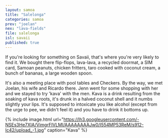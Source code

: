 ```yaml
---
layout: samoa
title: "Salelonga"
categories: samoa
prev: "joelan"
nex: "lava-fields"
file: salelonga
isl: savaii
published: true
---
```


If you're looking for something on Savaii, that's where you're very likely to find it. We bought there flip-flops, lava-lava, a recycled doormat, a SIM card, Samoan peanuts, chicken fritters, taro cooked with coconut cream, a bunch of bananas, a large wooden spoon.

It's also a meeting place with pool tables and Checkers. By the way, we met Joelan, his wife and Ricardo there. Jenn went for some shopping with her and we stayed to try 'kava' with the men. Kava is a drink resulting from the soaking of kava roots, it's drunk in a halved coconut shell and it numbs slightly your lips. It's supposed to intoxicate you like alcohol (except from the urge to pee, we didn't feel it) and you have to drink it bottoms up.


{% include image.html url="https://lh3.googleusercontent.com/-NSEs3He7XIA/VimgrFIVLMI/AAAAAAAAJw0/I554MP53ReM/s912-Ic42/upload_-1.jpg" caption="Kava" %}